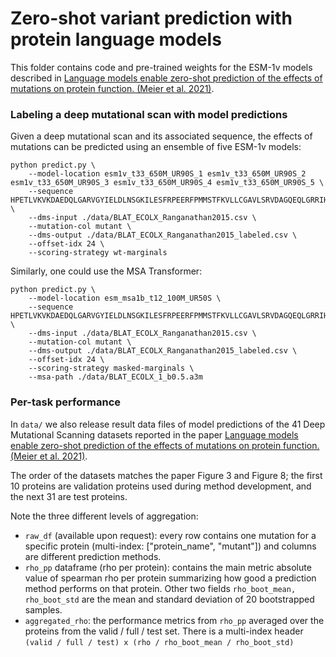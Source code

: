 # Zero-shot variant prediction with protein language models

This folder contains code and pre-trained weights for the ESM-1v models described in 
[Language models enable zero-shot prediction of the effects of mutations on protein function. (Meier et al. 2021)](https://doi.org/10.1101/2021.07.09.450648).

### Labeling a deep mutational scan with model predictions

Given a deep mutational scan and its associated sequence, the effects of mutations can be predicted using an ensemble of five ESM-1v models:
```
python predict.py \
    --model-location esm1v_t33_650M_UR90S_1 esm1v_t33_650M_UR90S_2 esm1v_t33_650M_UR90S_3 esm1v_t33_650M_UR90S_4 esm1v_t33_650M_UR90S_5 \
    --sequence HPETLVKVKDAEDQLGARVGYIELDLNSGKILESFRPEERFPMMSTFKVLLCGAVLSRVDAGQEQLGRRIHYSQNDLVEYSPVTEKHLTDGMTVRELCSAAITMSDNTAANLLLTTIGGPKELTAFLHNMGDHVTRLDRWEPELNEAIPNDERDTTMPAAMATTLRKLLTGELLTLASRQQLIDWMEADKVAGPLLRSALPAGWFIADKSGAGERGSRGIIAALGPDGKPSRIVVIYTTGSQATMDERNRQIAEIGASLIKHW \
    --dms-input ./data/BLAT_ECOLX_Ranganathan2015.csv \
    --mutation-col mutant \
    --dms-output ./data/BLAT_ECOLX_Ranganathan2015_labeled.csv \
    --offset-idx 24 \
    --scoring-strategy wt-marginals
```

Similarly, one could use the MSA Transformer:
```
python predict.py \
    --model-location esm_msa1b_t12_100M_UR50S \
    --sequence HPETLVKVKDAEDQLGARVGYIELDLNSGKILESFRPEERFPMMSTFKVLLCGAVLSRVDAGQEQLGRRIHYSQNDLVEYSPVTEKHLTDGMTVRELCSAAITMSDNTAANLLLTTIGGPKELTAFLHNMGDHVTRLDRWEPELNEAIPNDERDTTMPAAMATTLRKLLTGELLTLASRQQLIDWMEADKVAGPLLRSALPAGWFIADKSGAGERGSRGIIAALGPDGKPSRIVVIYTTGSQATMDERNRQIAEIGASLIKHW \
    --dms-input ./data/BLAT_ECOLX_Ranganathan2015.csv \
    --mutation-col mutant \
    --dms-output ./data/BLAT_ECOLX_Ranganathan2015_labeled.csv \
    --offset-idx 24 \
    --scoring-strategy masked-marginals \
    --msa-path ./data/BLAT_ECOLX_1_b0.5.a3m
```

### Per-task performance
In `data/` we also release result data files of model predictions of the 41 Deep Mutational Scanning datasets reported in the paper
[Language models enable zero-shot prediction of the effects of mutations on protein function. (Meier et al. 2021)](https://doi.org/10.1101/2021.07.09.450648).

The order of the datasets matches the paper Figure 3 and Figure 8;
the first 10 proteins are validation proteins used during method development, and the next 31 are test proteins.

Note the three different levels of aggregation:
* `raw_df` (available upon request): every row contains one mutation for a specific protein (multi-index: ["protein_name", "mutant"]) and columns are different prediction methods.
* `rho_pp` dataframe (rho per protein): contains the main metric absolute value of spearman rho per protein summarizing how good a prediction method performs on that protein. Other two fields `rho_boot_mean, rho_boot_std` are the mean and standard deviation of 20 bootstrapped samples.
* `aggregated_rho`: the performance metrics from `rho_pp` averaged over the proteins from the valid / full / test set. There is a multi-index header `(valid / full / test) x (rho / rho_boot_mean / rho_boot_std)`

